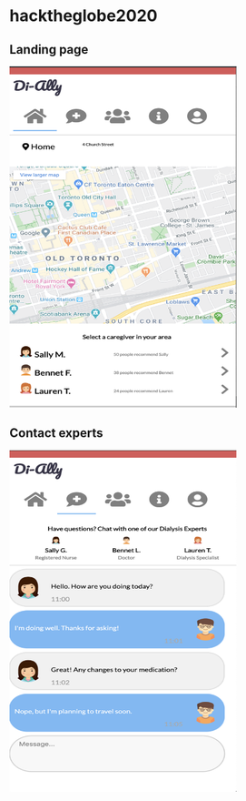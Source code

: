 # hacktheglobe2020

## Landing page

<img src="landing.png" width="400" height="600">


## Contact experts

<img src="experts.png" width="400" height="600">

